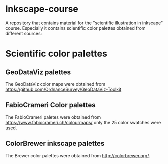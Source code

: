 # Inkscape-course
A repository that contains material for the "scientific illustration in inkscape" course. Especially it contains scientific color palettes obtained from different sources:

# Scientific color palettes
## GeoDataViz palettes
The GeoDataViz color maps were obtained from https://github.com/OrdnanceSurvey/GeoDataViz-Toolkit

## FabioCrameri Color palettes

The FabioCrameri paletes were obtained from https://www.fabiocrameri.ch/colourmaps/ only the 25 color swatches were used.
## ColorBrewer inkscape palettes
The Brewer color palettes were obtained from http://colorbrewer.org/.

